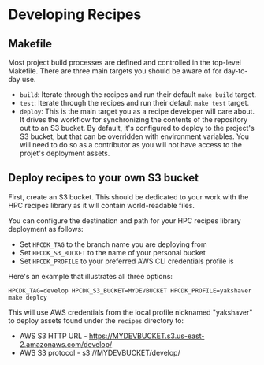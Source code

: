 # Developing Recipes

## Makefile

Most project build processes are defined and controlled in the top-level Makefile. There are three main targets you should be aware of for day-to-day use.
* `build`: Iterate through the recipes and run their default `make build` target.
* `test`: Iterate through the recipes and run their default `make test` target.
* `deploy`: This is the main target you as a recipe developer will care about. It drives the workflow for synchronizing the contents of the repository out to an S3 bucket. By default, it's configured to deploy to the project's S3 bucket, but that can be overridden with environment variables. You will need to do so as a contributor as you will not have access to the projet's deployment assets. 

## Deploy recipes to your own S3 bucket

First, create an S3 bucket. This should be dedicated to your work with the HPC recipes library as it will contain world-readable files. 

You can configure the destination and path for your HPC recipes library deployment as follows:
* Set `HPCDK_TAG` to the branch name you are deploying from
* Set `HPCDK_S3_BUCKET` to the name of your personal bucket
* Set `HPCDK_PROFILE` to your preferred AWS CLI credentials profile is

Here's an example that illustrates all three options:

`HPCDK_TAG=develop HPCDK_S3_BUCKET=MYDEVBUCKET HPCDK_PROFILE=yakshaver make deploy`

This will use AWS credentials from the local profile nicknamed "yakshaver" to deploy assets found under the `recipes` directory to:
* AWS S3 HTTP URL - https://MYDEVBUCKET.s3.us-east-2.amazonaws.com/develop/
* AWS S3 protocol - s3://MYDEVBUCKET/develop/

